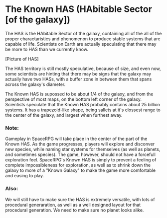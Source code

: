 # The Known HAS (HAbitable Sector [of the galaxy])

The HAS is the HAbitable Sector of the galaxy, containing all of the all of the proper charactaristics and phenomenon to produce stable systems that are capable of life. Scientists on Earth are actually speculating that there may be more to HAS than we currently know.

[Picture of HAS]

The HAS territory is still mostly speculative, because of size, and even now, some scientists are hinting that there may be signs that the galaxy may actually have two HASs, with a buffer zone in between them that spans across the galaxy's diameter.

The Known HAS is supossed to be about 1/4 of the galaxy, and from the perspective of most maps, on the bottom left corner of the galaxy. Scientists speculate that the Known HAS probably contains about 25 billion systems. It has a trapezoid-like shape, being sallets at it's clossest range to the center of the galaxy, and largest when furthest away.

### Note:
Gameplay in SpaceRPG will take place in the center of the part of the Known HAS. As the game progresses, players will explore and disconver new species, while naming star systems for themselves (as well as planets, and sometimes species). The game, however, should not have a forcefull exploration feel. SpaceRPG's Known HAS is simply to prevent a feeling of complete impossibleness for exploration, as well as to shrink down the galaxy to more of a "Known Galaxy" to make the game more comfortable and easing to play.

### Also:
We will still have to make sure the HAS is extremely versatile, with lots of procedural generaration, as well as a well designed layout for that procedural generation. We need to make sure no planet looks alike.
